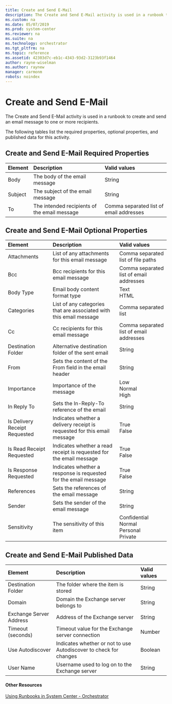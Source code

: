```yaml
---
title: Create and Send E-Mail
description: The Create and Send E-Mail activity is used in a runbook to create and send an email message to one or more recipients.
ms.custom: na
ms.date: 05/07/2019
ms.prod: system-center
ms.reviewer: na
ms.suite: na
ms.technology: orchestrator
ms.tgt_pltfrm: na
ms.topic: reference
ms.assetid: 42303d7c-eb1c-4343-93d2-3123b93f1464
author: rayne-wiselman
ms.author: raynew
manager: carmonm
robots: noindex
---
```

# Create and Send E-Mail

The Create and Send E-Mail activity is used in a runbook to create and send an email message to one or more recipients.

The following tables list the required properties, optional properties, and published data for this activity.

## Create and Send E-Mail Required Properties

| **Element** | **Description**   | **Valid values**   |
|:---|:---|:---|
| Body   | The body of the email message   | String   |
| Subject   | The subject of the email message   | String   |
| To   | The intended recipients of the email message | Comma separated list of email addresses |

## Create and Send E-Mail Optional Properties

| **Element**   | **Description**   | **Valid values**   |
|:---|:---|:---|
| Attachments   | List of any attachments for this email message   | Comma separated list of file paths   |
| Bcc   | Bcc recipients for this email message   | Comma separated list of email addresses   |
| Body Type   | Email body content format type   | Text<br>HTML   |
| Categories   | List of any categories that are associated with this email message   | Comma separated list   |
| Cc   | Cc recipients for this email message   | Comma separated list of email addresses   |
| Destination Folder   | Alternative destination folder of the sent email   | String   |
| From   | Sets the content of the From field in the email header   | String   |
| Importance   | Importance of the message   | Low<br>Normal<br>High   |
| In Reply To   | Sets the In-Reply-To reference of the email   | String   |
| Is Delivery Receipt Requested | Indicates whether a delivery receipt is requested for this email message | True<br>False   |
| Is Read Receipt Requested   | Indicates whether a read receipt is requested for the email message   | True<br>False   |
| Is Response Requested   | Indicates whether a response is requested for the email message   | True<br>False   |
| References   | Sets the references of the email message   | String   |
| Sender   | Sets the sender of the email message   | String   |
| Sensitivity   | The sensitivity of this item   | Confidential<br>Normal<br>Personal<br>Private |

## Create and Send E-Mail Published Data

| **Element**   | **Description**   | **Valid values** |
|:---|:---|:---|
| Destination Folder   | The folder where the item is stored   | String   |
| Domain   | Domain the Exchange server belongs to   | String   |
| Exchange Server Address | Address of the Exchange server   | String   |
| Timeout (seconds)   | Timeout value for the Exchange server connection   | Number   |
| Use Autodiscover   | Indicates whether or not to use Autodiscover to check for changes | Boolean   |
| User Name   | Username used to log on to the Exchange server   | String   |

#### Other Resources

[Using Runbooks in System Center - Orchestrator](design-and-build-runbooks.md) <br> <br>
